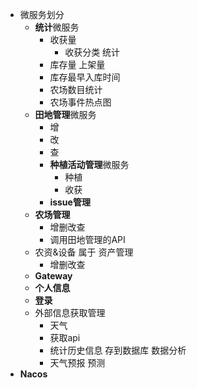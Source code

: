 - 微服务划分
  - **统计**微服务
    - 收获量
      - 收获分类 统计
    - 库存量 上架量
    - 库存最早入库时间
    - 农场数目统计
    - 农场事件热点图
  - **田地管理**微服务
    - 增
    - 改
    - 查
    - **种植活动管理**微服务
      - 种植
      - 收获
    - **issue管理**
  - **农场管理**
    - 增删改查
    - 调用田地管理的API
  - 农资&设备 属于 资产管理
    - 增删改查
  - **Gateway**
  - **个人信息**
  - **登录**
  - 外部信息获取管理
    - 天气
     - 获取api
     - 统计历史信息 存到数据库 数据分析
     - 天气预报 预测
 - **Nacos**